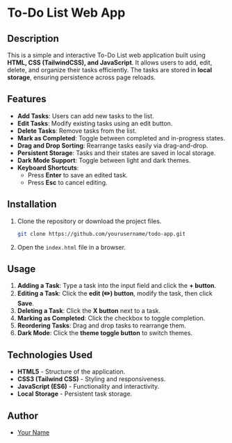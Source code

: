 # To-Do List Web App

## Description
This is a simple and interactive To-Do List web application built using **HTML, CSS (TailwindCSS), and JavaScript**. It allows users to add, edit, delete, and organize their tasks efficiently. The tasks are stored in **local storage**, ensuring persistence across page reloads.

## Features
- **Add Tasks**: Users can add new tasks to the list.
- **Edit Tasks**: Modify existing tasks using an edit button.
- **Delete Tasks**: Remove tasks from the list.
- **Mark as Completed**: Toggle between completed and in-progress states.
- **Drag and Drop Sorting**: Rearrange tasks easily via drag-and-drop.
- **Persistent Storage**: Tasks and their states are saved in local storage.
- **Dark Mode Support**: Toggle between light and dark themes.
- **Keyboard Shortcuts**:
  - Press **Enter** to save an edited task.
  - Press **Esc** to cancel editing.

## Installation
1. Clone the repository or download the project files.
   ```bash
   git clone https://github.com/yourusername/todo-app.git
   ```
2. Open the `index.html` file in a browser.

## Usage
1. **Adding a Task**: Type a task into the input field and click the **+ button**.
2. **Editing a Task**: Click the **edit (✏️) button**, modify the task, then click **Save**.
3. **Deleting a Task**: Click the **X button** next to a task.
4. **Marking as Completed**: Click the checkbox to toggle completion.
5. **Reordering Tasks**: Drag and drop tasks to rearrange them.
6. **Dark Mode**: Click the **theme toggle button** to switch themes.

## Technologies Used
- **HTML5** - Structure of the application.
- **CSS3 (Tailwind CSS)** - Styling and responsiveness.
- **JavaScript (ES6)** - Functionality and interactivity.
- **Local Storage** - Persistent task storage.

## Author
- [Your Name](https://github.com/yourusername)